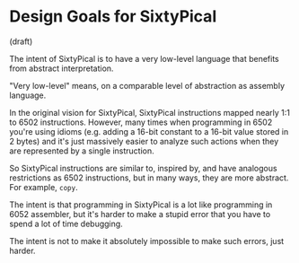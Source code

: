 Design Goals for SixtyPical
===========================

(draft)

The intent of SixtyPical is to have a very low-level language that
benefits from abstract interpretation.

"Very low-level" means, on a comparable level of abstraction as
assembly language.

In the original vision for SixtyPical, SixtyPical instructions mapped
nearly 1:1 to 6502 instructions.  However, many times when programming
in 6502 you're using idioms (e.g. adding a 16-bit constant to a 16-bit
value stored in 2 bytes) and it's just massively easier to analyze such
actions when they are represented by a single instruction.

So SixtyPical instructions are similar to, inspired by, and have
analogous restrictions as 6502 instructions, but in many ways, they
are more abstract.  For example, `copy`.

The intent is that programming in SixtyPical is a lot like programming
in 6052 assembler, but it's harder to make a stupid error that you have
to spend a lot of time debugging.

The intent is not to make it absolutely impossible to make such errors,
just harder.
